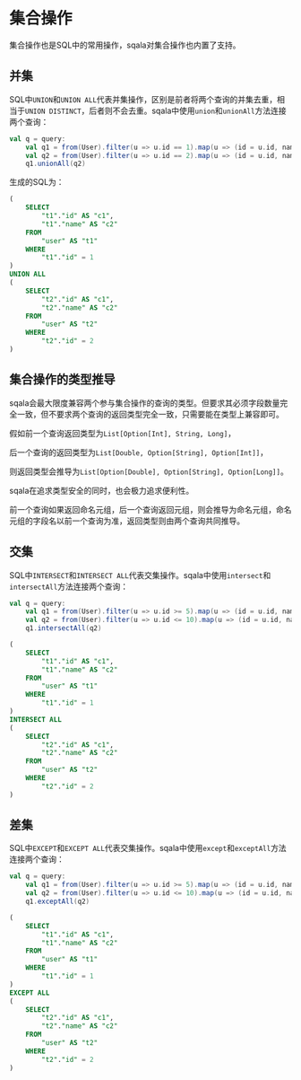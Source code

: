 # 集合操作

集合操作也是SQL中的常用操作，sqala对集合操作也内置了支持。

## 并集

SQL中`UNION`和`UNION ALL`代表并集操作，区别是前者将两个查询的并集去重，相当于`UNION DISTINCT`，后者则不会去重。sqala中使用`union`和`unionAll`方法连接两个查询：

```scala
val q = query:
    val q1 = from(User).filter(u => u.id == 1).map(u => (id = u.id, name = u.name))
    val q2 = from(User).filter(u => u.id == 2).map(u => (id = u.id, name = u.name))
    q1.unionAll(q2)
```

生成的SQL为：

```sql
(
    SELECT
        "t1"."id" AS "c1",
        "t1"."name" AS "c2"
    FROM
        "user" AS "t1"
    WHERE
        "t1"."id" = 1
)
UNION ALL
(
    SELECT
        "t2"."id" AS "c1",
        "t2"."name" AS "c2"
    FROM
        "user" AS "t2"
    WHERE
        "t2"."id" = 2
)
```

## 集合操作的类型推导

sqala会最大限度兼容两个参与集合操作的查询的类型。但要求其必须字段数量完全一致，但不要求两个查询的返回类型完全一致，只需要能在类型上兼容即可。

假如前一个查询返回类型为`List[Option[Int], String, Long]`，

后一个查询的返回类型为`List[Double, Option[String], Option[Int]]`，

则返回类型会推导为`List[Option[Double], Option[String], Option[Long]]`。

sqala在追求类型安全的同时，也会极力追求便利性。

前一个查询如果返回命名元组，后一个查询返回元组，则会推导为命名元组，命名元组的字段名以前一个查询为准，返回类型则由两个查询共同推导。

## 交集

SQL中`INTERSECT`和`INTERSECT ALL`代表交集操作。sqala中使用`intersect`和`intersectAll`方法连接两个查询：

```scala
val q = query:
    val q1 = from(User).filter(u => u.id >= 5).map(u => (id = u.id, name = u.name))
    val q2 = from(User).filter(u => u.id <= 10).map(u => (id = u.id, name = u.name))
    q1.intersectAll(q2)
```

```sql
(
    SELECT
        "t1"."id" AS "c1",
        "t1"."name" AS "c2"
    FROM
        "user" AS "t1"
    WHERE
        "t1"."id" = 1
)
INTERSECT ALL
(
    SELECT
        "t2"."id" AS "c1",
        "t2"."name" AS "c2"
    FROM
        "user" AS "t2"
    WHERE
        "t2"."id" = 2
)
```

## 差集

SQL中`EXCEPT`和`EXCEPT ALL`代表交集操作。sqala中使用`except`和`exceptAll`方法连接两个查询：

```scala
val q = query:
    val q1 = from(User).filter(u => u.id >= 5).map(u => (id = u.id, name = u.name))
    val q2 = from(User).filter(u => u.id <= 10).map(u => (id = u.id, name = u.name))
    q1.exceptAll(q2)
```

```sql
(
    SELECT
        "t1"."id" AS "c1",
        "t1"."name" AS "c2"
    FROM
        "user" AS "t1"
    WHERE
        "t1"."id" = 1
)
EXCEPT ALL
(
    SELECT
        "t2"."id" AS "c1",
        "t2"."name" AS "c2"
    FROM
        "user" AS "t2"
    WHERE
        "t2"."id" = 2
)
```